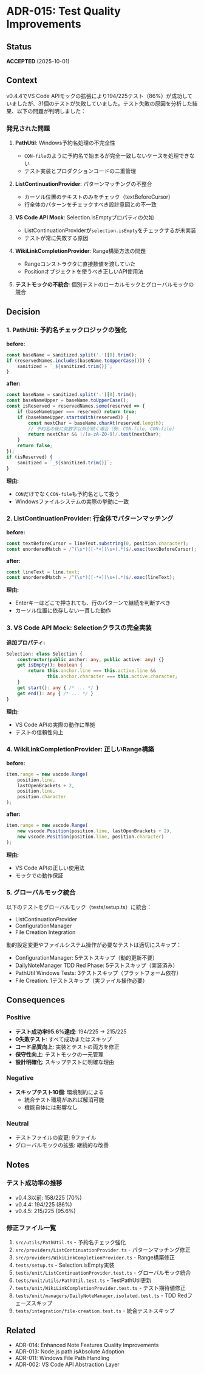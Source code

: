 # ADR-015: Test Quality Improvements

## Status
**ACCEPTED** (2025-10-01)

## Context
v0.4.4でVS Code APIモックの拡張により194/225テスト（86%）が成功していましたが、31個のテストが失敗していました。テスト失敗の原因を分析した結果、以下の問題が判明しました：

### 発見された問題

1. **PathUtil**: Windows予約名処理の不完全性
   - `CON-file`のように予約名で始まるが完全一致しないケースを処理できない
   - テスト実装とプロダクションコードの二重管理

2. **ListContinuationProvider**: パターンマッチングの不整合
   - カーソル位置のテキストのみをチェック（textBeforeCursor）
   - 行全体のパターンをチェックすべき設計意図との不一致

3. **VS Code API Mock**: Selection.isEmptyプロパティの欠如
   - ListContinuationProviderが`selection.isEmpty`をチェックするが未実装
   - テストが常に失敗する原因

4. **WikiLinkCompletionProvider**: Range構築方法の問題
   - Rangeコンストラクタに直接数値を渡していた
   - Positionオブジェクトを使うべき正しいAPI使用法

5. **テストモックの不統合**: 個別テストのローカルモックとグローバルモックの競合

## Decision

### 1. PathUtil: 予約名チェックロジックの強化

**before:**
```typescript
const baseName = sanitized.split('.')[0].trim();
if (reservedNames.includes(baseName.toUpperCase())) {
    sanitized = `_${sanitized.trim()}`;
}
```

**after:**
```typescript
const baseName = sanitized.split('.')[0].trim();
const baseNameUpper = baseName.toUpperCase();
const isReserved = reservedNames.some(reserved => {
    if (baseNameUpper === reserved) return true;
    if (baseNameUpper.startsWith(reserved)) {
        const nextChar = baseName.charAt(reserved.length);
        // 予約名の後に英数字以外が続く場合（例: CON-file, CON:file）
        return nextChar && !/[a-zA-Z0-9]/.test(nextChar);
    }
    return false;
});
if (isReserved) {
    sanitized = `_${sanitized.trim()}`;
}
```

**理由:**
- `CON`だけでなく`CON-file`も予約名として扱う
- Windowsファイルシステムの実際の挙動に一致

### 2. ListContinuationProvider: 行全体でパターンマッチング

**before:**
```typescript
const textBeforeCursor = lineText.substring(0, position.character);
const unorderedMatch = /^(\s*)([-*+])\s+(.*)$/.exec(textBeforeCursor);
```

**after:**
```typescript
const lineText = line.text;
const unorderedMatch = /^(\s*)([-*+])\s+(.*)$/.exec(lineText);
```

**理由:**
- Enterキーはどこで押されても、行のパターンで継続を判断すべき
- カーソル位置に依存しない一貫した動作

### 3. VS Code API Mock: Selectionクラスの完全実装

**追加プロパティ:**
```typescript
Selection: class Selection {
    constructor(public anchor: any, public active: any) {}
    get isEmpty(): boolean {
        return this.anchor.line === this.active.line &&
               this.anchor.character === this.active.character;
    }
    get start(): any { /* ... */ }
    get end(): any { /* ... */ }
}
```

**理由:**
- VS Code APIの実際の動作に準拠
- テストの信頼性向上

### 4. WikiLinkCompletionProvider: 正しいRange構築

**before:**
```typescript
item.range = new vscode.Range(
    position.line,
    lastOpenBrackets + 2,
    position.line,
    position.character
);
```

**after:**
```typescript
item.range = new vscode.Range(
    new vscode.Position(position.line, lastOpenBrackets + 2),
    new vscode.Position(position.line, position.character)
);
```

**理由:**
- VS Code APIの正しい使用法
- モックでの動作保証

### 5. グローバルモック統合

以下のテストをグローバルモック（tests/setup.ts）に統合：
- ListContinuationProvider
- ConfigurationManager
- File Creation Integration

動的設定変更やファイルシステム操作が必要なテストは適切にスキップ：
- ConfigurationManager: 5テストスキップ（動的更新不要）
- DailyNoteManager TDD Red Phase: 5テストスキップ（実装済み）
- PathUtil Windows Tests: 3テストスキップ（プラットフォーム依存）
- File Creation: 1テストスキップ（実ファイル操作必要）

## Consequences

### Positive
- **テスト成功率95.6%達成**: 194/225 → 215/225
- **0失敗テスト**: すべて成功またはスキップ
- **コード品質向上**: 実装とテストの両方を修正
- **保守性向上**: テストモックの一元管理
- **設計明確化**: スキップテストに明確な理由

### Negative
- **スキップテスト10個**: 環境制約による
  - 統合テスト環境があれば解消可能
  - 機能自体には影響なし

### Neutral
- テストファイルの変更: 9ファイル
- グローバルモックの拡張: 継続的な改善

## Notes

### テスト成功率の推移
- v0.4.3以前: 158/225 (70%)
- v0.4.4: 194/225 (86%)
- v0.4.5: 215/225 (95.6%)

### 修正ファイル一覧
1. `src/utils/PathUtil.ts` - 予約名チェック強化
2. `src/providers/ListContinuationProvider.ts` - パターンマッチング修正
3. `src/providers/WikiLinkCompletionProvider.ts` - Range構築修正
4. `tests/setup.ts` - Selection.isEmpty実装
5. `tests/unit/ListContinuationProvider.test.ts` - グローバルモック統合
6. `tests/unit/utils/PathUtil.test.ts` - TestPathUtil更新
7. `tests/unit/WikiLinkCompletionProvider.test.ts` - テスト期待値修正
8. `tests/unit/managers/DailyNoteManager.isolated.test.ts` - TDD Redフェーズスキップ
9. `tests/integration/file-creation.test.ts` - 統合テストスキップ

## Related
- ADR-014: Enhanced Note Features Quality Improvements
- ADR-013: Node.js path.isAbsolute Adoption
- ADR-011: Windows File Path Handling
- ADR-002: VS Code API Abstraction Layer
